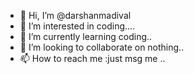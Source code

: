- 👋 Hi, I’m @darshanmadival
- 👀 I’m interested in coding....
- 🌱 I’m currently learning coding..
- 💞️ I’m looking to collaborate on nothing..
- 📫 How to reach me :just msg me
..
<!---
darshanmadival/darshanmadival is a ✨ special ✨ repository because its `README.md` (this file) appears on your GitHub profile.
You can click the Preview link to take a look at your changes.
--->
